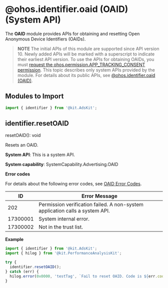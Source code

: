 # @ohos.identifier.oaid (OAID) (System API)

The **OAID** module provides APIs for obtaining and resetting Open Anonymous Device Identifiers (OAIDs).

> **NOTE**
> The initial APIs of this module are supported since API version 10. Newly added APIs will be marked with a superscript to indicate their earliest API version.
> To use the APIs for obtaining OAIDs, you must [request the ohos.permission.APP_TRACKING_CONSENT permission](../../security/AccessToken/request-user-authorization.md).
> This topic describes only system APIs provided by the module. For details about its public APIs, see [@ohos.identifier.oaid (OAID)](js-apis-oaid.md).

## Modules to Import

```ts
import { identifier } from '@kit.AdsKit';
```

## identifier.resetOAID

resetOAID(): void

Resets an OAID.

**System API**: This is a system API.

**System capability**: SystemCapability.Advertising.OAID

**Error codes**

For details about the following error codes, see [OAID Error Codes](errorcode-oaid.md).

| ID   | Error Message                                                                        | 
|----------|------------------------------------------------------------------------------|
| 202      | Permission verification failed. A non-system application calls a system API. |
| 17300001 | System internal error.                                                       |
| 17300002 | Not in the trust list.                                                       | 

**Example**

```ts
import { identifier } from '@kit.AdsKit';
import { hilog } from '@kit.PerformanceAnalysisKit';

try {
  identifier.resetOAID();
} catch (err) {
  hilog.error(0x0000, 'testTag', `Fail to reset OAID. Code is ${err.code}, message is ${err.message}`);
}
```
